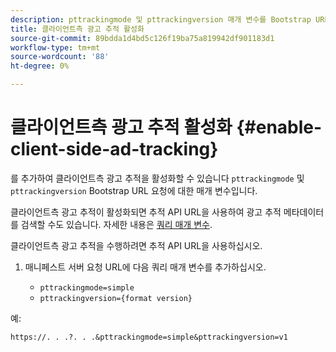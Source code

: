 ```yaml
---
description: pttrackingmode 및 pttrackingversion 매개 변수를 Bootstrap URL 요청에 추가하여 클라이언트측 광고 추적을 활성화할 수 있습니다.
title: 클라이언트측 광고 추적 활성화
source-git-commit: 89bdda1d4bd5c126f19ba75a819942df901183d1
workflow-type: tm+mt
source-wordcount: '88'
ht-degree: 0%

---
```



# 클라이언트측 광고 추적 활성화 {#enable-client-side-ad-tracking}

를 추가하여 클라이언트측 광고 추적을 활성화할 수 있습니다 `pttrackingmode` 및 `pttrackingversion` Bootstrap URL 요청에 대한 매개 변수입니다.

클라이언트측 광고 추적이 활성화되면 추적 API URL을 사용하여 광고 추적 메타데이터를 검색할 수도 있습니다. 자세한 내용은 [쿼리 매개 변수](/help/primetime-ad-insertion/~old-msapi-topics/ms-at-effectiveness/notvsdk-csat-ms-interface.md).

클라이언트측 광고 추적을 수행하려면 추적 API URL을 사용하십시오.

1. 매니페스트 서버 요청 URL에 다음 쿼리 매개 변수를 추가하십시오.

   * `pttrackingmode=simple`
   * `pttrackingversion={format version}`

예:

```URL
https://. . .?. . .&pttrackingmode=simple&pttrackingversion=v1
```
